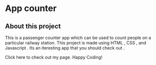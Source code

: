 # App counter

## About this project

This is a passenger counter app which can be used to count people on a particular railway station. This project is made using HTML , CSS , and Javascript . 
Its an iteresting app that you should check out . 

<link = "https://deeps65.github.io/passenger-counter/"> Click here </link> to check out my page.
Happy Coding!
